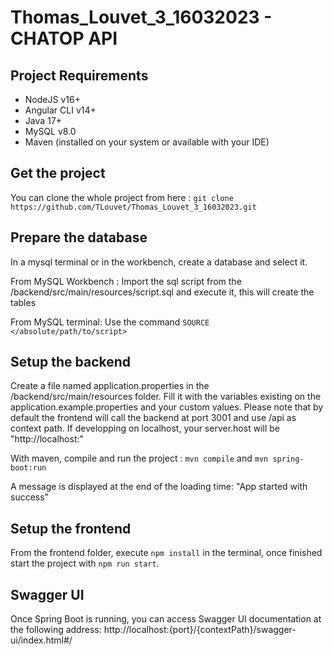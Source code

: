 # Thomas_Louvet_3_16032023 - CHATOP API 

## Project Requirements

- NodeJS v16+
- Angular CLI v14+
- Java 17+
- MySQL v8.0
- Maven (installed on your system or available with your IDE)

## Get the project

You can clone the whole project from here : `git clone https://github.com/TLouvet/Thomas_Louvet_3_16032023.git`

## Prepare the database

In a mysql terminal or in the workbench, create a database and select it.

From MySQL Workbench : 
Import the sql script from the /backend/src/main/resources/script.sql and execute it, this will create the tables

From MySQL terminal: 
Use the command `SOURCE </absolute/path/to/script>`

## Setup the backend

Create a file named application.properties in the /backend/src/main/resources folder.
Fill it with the variables existing on the application.example.properties and your custom values.
Please note that by default the frontend will call the backend at port 3001 and use /api as context path.
If developping on localhost, your server.host will be "http://localhost:"

With maven, compile and run the project : `mvn compile` and `mvn spring-boot:run`

A message is displayed at the end of the loading time: "App started with success"

## Setup the frontend

From the frontend folder, execute `npm install` in the terminal, once finished start the project with `npm run start`. 

## Swagger UI

Once Spring Boot is running, you can access Swagger UI documentation at the following address: http://localhost:{port}/{contextPath}/swagger-ui/index.html#/
